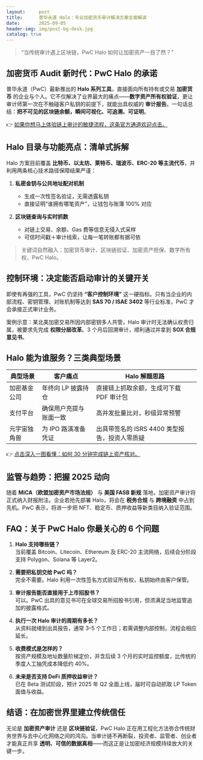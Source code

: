 ```yaml
---
layout:     post
title:      普华永道 Halo：专业加密货币审计解决方案全面解读
date:       2025-09-05
header-img: img/post-bg-desk.jpg
catalog: true
---
```


> “当传统审计遇上区块链，PwC Halo 如何让加密资产一目了然？”

## 加密货币 Audit 新时代：PwC Halo 的承诺  
普华永道（PwC）最新推出的 **Halo 系列工具**，直接面向所有持有或交易 **加密货币** 的企业与个人。它不仅解决了业界最大的痛点——**数字资产所有权验证**，更让审计师第一次在不触碰客户私钥的前提下，就能出具权威的 **审计报告**。一句话总结：**把不可见的区块链余额，瞬间可视化、可追溯、可证明**。  

👉 [如果你想马上体验链上审计的敏捷流程，这条官方通道欢迎点击。](https://okxdog.com/)

## Halo 目录与功能亮点：清单式拆解  
Halo 方案目前覆盖 **比特币、以太坊、莱特币、瑞波币、ERC-20 等主流代币**，并利用两条核心技术路径保障结果严谨：  

1. **私密金钥与公共地址配对机制**  
   - 生成一次性签名验证，无需透露私钥  
   - 直接证明“谁拥有哪笔资产”，让钱包与账簿 100% 对应  

2. **区块链查询与实时抓数**  
   - 对链上交易、余额、Gas 费等信息无侵入式采样  
   - 可信时间戳＋审计线索，让每一笔转账都有据可依  

> 关键词自然融入：加密货币审计、区块链验证、加密资产担保、数字所有权、PwC Halo。

## 控制环境：决定能否启动审计的关键开关  
即使有再强的工具，PwC 仍坚持 **“客户控制环境”** 这一硬指标。只有当企业的内部流程、密钥管理、对账机制等达到 **SAS 70 / ISAE 3402** 等行业标准，PwC 才会承接正式审计业务。  

案例示意：某北美加密交易所因内部密钥多人共管，Halo 审计时无法确认权责归属，被要求先完成 **权限分层改革**。3 个月后回溯审计，顺利通过并拿到 **SOX 合规意见书**。

## Halo 能为谁服务？三类典型场景  

| 典型场景 | 客户痛点 | Halo 解题思路 |
|---------|---------|---------------|
| 加密基金公司 | 年终向 LP 披露持仓 | 直接链上抓取余额，生成可下载 PDF 审计包 |
| 支付平台 | 确保用户充提与账面一致 | 高并发批量比对，秒级异常预警 |
| 元宇宙独角兽 | 为 IPO 路演准备凭证 | 出具带签名的 ISRS 4400 类型报告，投资人零质疑 |

👉 [点击深入一图看懂：如何 30 分钟完成链上资产核对。](https://okxdog.com/)

## 监管与趋势：把握 2025 动向  
随着 **MiCA（欧盟加密资产市场法规）** 与 **美国 FASB 新规** 落地，加密资产审计将正式纳入财报附注。企业若抢先部署 Halo，将会在 **税务合规** 与 **跨境融资** 中占到先机。PwC 表示，将进一步把 NFT、稳定币、质押收益等新类目纳入验证范围。

## FAQ：关于 PwC Halo 你最关心的 6 个问题

1. **Halo 支持哪些链？**  
   当前覆盖 Bitcoin、Litecoin、Ethereum 及 ERC-20 主流网络，后续会分阶段支持 Polygon、Solana 等 Layer2。

2. **需要把私钥交给 PwC 吗？**  
   完全不需要。Halo 利用一次性签名方式验证所有权，私钥始终由客户保管。

3. **审计报告能否直接用于上市招股书？**  
   可以。PwC 出具的意见书可在全球交易所招股书引用，但须满足当地监管追加的披露格式。

4. **执行一次 Halo 审计的周期有多长？**  
   从资料就绪到出具报告，通常 3–5 个工作日；若需调整内部控制，流程会相应延长。

5. **收费模式是怎样的？**  
   按资产规模及地址数量阶梯定价，并含后续 3 个月的实时监控额度，比传统的季度人工抽凭成本降低约 40%。

6. **未来是否支持 DeFi 质押收益审计？**  
   已在 Beta 测试阶段，预计 2025 年 Q2 全面上线，届时可自动抓取 LP Token 面值与收益。

## 结语：在加密世界里建立传统信任  
无论是 **加密资产审计** 还是 **区块链验证**，PwC Halo 正在用工程化方法弥合传统财务世界与去中心化网络之间的鸿沟。当审计链不再断裂，投资者、监管者、创业者才能真正共享 **透明、可信的数据真相**——而这正是让加密经济规模持续放大的关键一步。